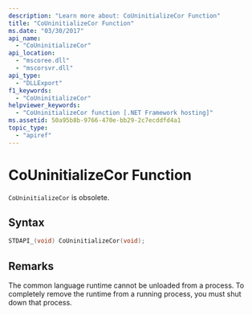 ```yaml
---
description: "Learn more about: CoUninitializeCor Function"
title: "CoUninitializeCor Function"
ms.date: "03/30/2017"
api_name:
  - "CoUninitializeCor"
api_location:
  - "mscoree.dll"
  - "mscorsvr.dll"
api_type:
  - "DLLExport"
f1_keywords:
  - "CoUninitializeCor"
helpviewer_keywords:
  - "CoUninitializeCor function [.NET Framework hosting]"
ms.assetid: 50a95b8b-9766-470e-bb29-2c7ecddfd4a1
topic_type:
  - "apiref"
---
```

# CoUninitializeCor Function

`CoUninitializeCor` is obsolete.

## Syntax

```cpp
STDAPI_(void) CoUninitializeCor(void);
```

## Remarks

 The common language runtime cannot be unloaded from a process. To completely remove the runtime from a running process, you must shut down that process.
